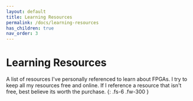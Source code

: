 ```yaml
---
layout: default
title: Learning Resources
permalink: /docs/learning-resources
has_children: true
nav_order: 3
---
```


# Learning Resources

A list of resources I've personally referenced to learn about FPGAs. I try to keep all my resources free and online. If I reference a resource that isn't free, best believe its worth the purchase. 
{: .fs-6 .fw-300 }
